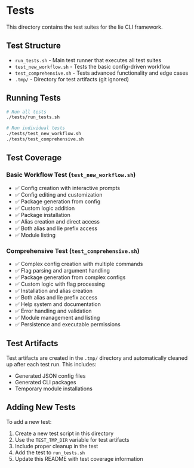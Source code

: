 # Tests

This directory contains the test suites for the lie CLI framework.

## Test Structure

- `run_tests.sh` - Main test runner that executes all test suites
- `test_new_workflow.sh` - Tests the basic config-driven workflow
- `test_comprehensive.sh` - Tests advanced functionality and edge cases
- `.tmp/` - Directory for test artifacts (git ignored)

## Running Tests

```bash
# Run all tests
./tests/run_tests.sh

# Run individual tests
./tests/test_new_workflow.sh
./tests/test_comprehensive.sh
```

## Test Coverage

### Basic Workflow Test (`test_new_workflow.sh`)
- ✅ Config creation with interactive prompts
- ✅ Config editing and customization
- ✅ Package generation from config
- ✅ Custom logic addition
- ✅ Package installation
- ✅ Alias creation and direct access
- ✅ Both alias and lie prefix access
- ✅ Module listing

### Comprehensive Test (`test_comprehensive.sh`)
- ✅ Complex config creation with multiple commands
- ✅ Flag parsing and argument handling
- ✅ Package generation from complex configs
- ✅ Custom logic with flag processing
- ✅ Installation and alias creation
- ✅ Both alias and lie prefix access
- ✅ Help system and documentation
- ✅ Error handling and validation
- ✅ Module management and listing
- ✅ Persistence and executable permissions

## Test Artifacts

Test artifacts are created in the `.tmp/` directory and automatically cleaned up after each test run. This includes:
- Generated JSON config files
- Generated CLI packages
- Temporary module installations

## Adding New Tests

To add a new test:

1. Create a new test script in this directory
2. Use the `TEST_TMP_DIR` variable for test artifacts
3. Include proper cleanup in the test
4. Add the test to `run_tests.sh`
5. Update this README with test coverage information 